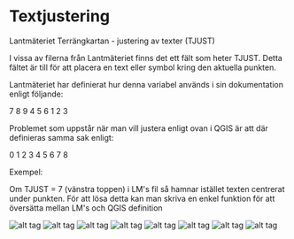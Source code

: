 # Textjustering

Lantmäteriet Terrängkartan - justering av texter (TJUST)

I vissa av filerna från Lantmäteriet finns det ett fält som heter TJUST.
Detta fältet är till för att placera en text eller symbol kring den aktuella punkten.

Lantmäteriet har definierat hur denna variabel används i sin dokumentation enligt följande:

7 8 9
4 5 6
1 2 3

Problemet som uppstår när man vill justera enligt ovan i QGIS är att där definieras samma sak enligt:

0 1 2
3 4 5
6 7 8 

Exempel:

Om TJUST = 7 (vänstra toppen) i LM's fil så hamnar istället texten centrerat under punkten.
För att lösa detta kan man skriva en enkel funktion för att översätta mellan LM's och QGIS definition
 
![alt tag](https://raw.githubusercontent.com/chaoz/QGIS-LM-Terrain-Styles/master/Preview/1.png)
![alt tag](https://raw.githubusercontent.com/chaoz/QGIS-LM-Terrain-Styles/master/Preview/2.png)
![alt tag](https://raw.githubusercontent.com/chaoz/QGIS-LM-Terrain-Styles/master/Preview/3.png)
![alt tag](https://raw.githubusercontent.com/chaoz/QGIS-LM-Terrain-Styles/master/Preview/4.png)
![alt tag](https://raw.githubusercontent.com/chaoz/QGIS-LM-Terrain-Styles/master/Preview/5.png)
![alt tag](https://raw.githubusercontent.com/chaoz/QGIS-LM-Terrain-Styles/master/Preview/6.png)
![alt tag](https://raw.githubusercontent.com/chaoz/QGIS-LM-Terrain-Styles/master/Preview/7.png)
![alt tag](https://raw.githubusercontent.com/chaoz/QGIS-LM-Terrain-Styles/master/Preview/8.png)


